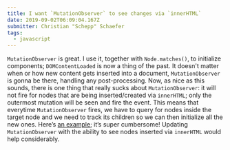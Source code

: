 ```yaml
---
title: I want `MutationObserver` to see changes via `innerHTML`
date: 2019-09-02T06:09:04.167Z
submitter: Christian "Schepp" Schaefer
tags:
  - javascript
---
```


`MutationObserver` is great. I use it, together with `Node.matches()`, to initialize components; `DOMContentLoaded` is now a thing of the past. It doesn't matter when or how new content gets inserted into a document, `MutationObserver` is gonna be there, handling any post-processing. Now, as nice as this sounds, there is one thing that really sucks about `MutationObserver`: it will not fire for nodes that are being inserted/created via `innerHTML`; only the outermost mutation will be seen and fire the event. This means that everytime `MutationObserver` fires, we have to query for nodes inside the target node and we need to track its children so we can then initialize all the new ones. Here’s [an example](https://schepp.github.io/native-browser-apis/#/0/49); it’s super cumbersome! Updating `MutationObserver` with the ability to see nodes inserted via `innerHTML` would help considerably.
